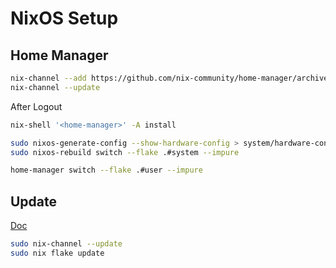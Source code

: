 # NixOS Setup

## Home Manager

```bash
nix-channel --add https://github.com/nix-community/home-manager/archive/release-24.05.tar.gz home-manager
nix-channel --update
```

After Logout

```bash
nix-shell '<home-manager>' -A install
```

```bash
sudo nixos-generate-config --show-hardware-config > system/hardware-configuration.nix
sudo nixos-rebuild switch --flake .#system --impure

home-manager switch --flake .#user --impure
```

## Update

[Doc](https://nixos.org/manual/nixos/stable/index.html#sec-upgrading)

```bash
sudo nix-channel --update
sudo nix flake update
```

